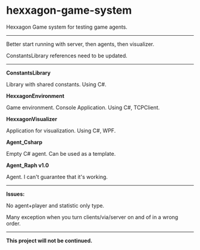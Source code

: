 # hexxagon-game-system
Hexxagon Game system for testing game agents.
***
Better start running with server, then agents, then visualizer.

ConstantsLibrary references need to be updated.
***
**ConstantsLibrary**

Library with shared constants. Using C#.

**HexxagonEnvironment**

Game environment. Console Application. Using C#, TCPClient.

**HexxagonVisualizer**

Application for visualization. Using C#, WPF.

**Agent_Csharp**

Empty C# agent. Can be used as a template.

**Agent_Raph v1.0**

Agent. I can't guarantee that it's working.
***
**Issues:**

No agent+player and statistic only type.

Many exception when you turn clients/via/server on and of in a wrong order.
***
**This project will not be continued.**
